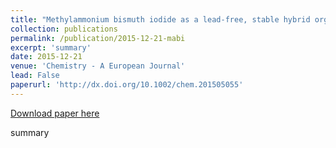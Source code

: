 ```yaml
---
title: "Methylammonium bismuth iodide as a lead-free, stable hybrid organic-inorganic solar absorber"
collection: publications
permalink: /publication/2015-12-21-mabi
excerpt: 'summary'
date: 2015-12-21
venue: 'Chemistry - A European Journal'
lead: False
paperurl: 'http://dx.doi.org/10.1002/chem.201505055'
---
```


<a href='http://dx.doi.org/10.1002/chem.201505055'>Download paper here</a>

summary
